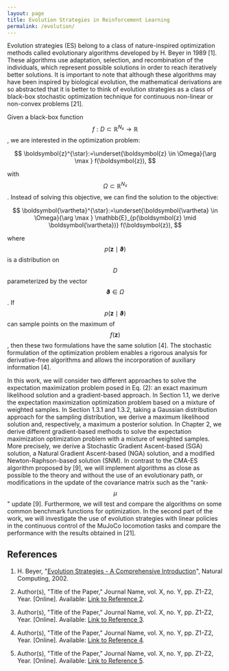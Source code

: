 ```yaml
---
layout: page
title: Evolution Strategies in Reinforcement Learning
permalink: /evolution/
---
```


Evolution strategies (ES) belong to a class of nature-inspired optimization methods called evolutionary algorithms developed by H. Beyer in 1989 [1]. These algorithms use adaptation, selection, and recombination of the individuals, which represent possible solutions in order to reach iteratively better solutions. It is important to note that although these algorithms may have been inspired by biological evolution, the mathematical derivations are so abstracted that it is better to think of evolution strategies as a class of black-box stochastic optimization technique for continuous non-linear or non-convex problems [21].

Given a black-box function $$f: D \subset \mathbb{R}^{N_x} \rightarrow \mathbb{R}$$, we are interested in the optimization problem:

$$
\boldsymbol{z}^{\star}:=\underset{\boldsymbol{z} \in \Omega}{\arg \max } f(\boldsymbol{z}),
$$

with $$\Omega \subset \mathbb{R}^{N_x}$$. Instead of solving this objective, we can find the solution to the objective:

$$
\boldsymbol{\vartheta}^{\star}:=\underset{\boldsymbol{\vartheta} \in \Omega}{\arg \max } \mathbb{E}_{p(\boldsymbol{z} \mid \boldsymbol{\vartheta})} f(\boldsymbol{z}),
$$

where $$p(\boldsymbol{z} \mid \boldsymbol{\vartheta})$$ is a distribution on $$D$$ parameterized by the vector $$\boldsymbol{\vartheta} \in \Omega$$. If $$p(\boldsymbol{z} \mid \boldsymbol{\vartheta})$$ can sample points on the maximum of $$f(\boldsymbol{z})$$, then these two formulations have the same solution [4]. The stochastic formulation of the optimization problem enables a rigorous analysis for derivative-free algorithms and allows the incorporation of auxiliary information [4].

In this work, we will consider two different approaches to solve the expectation maximization problem posed in Eq. (2): an exact maximum likelihood solution and a gradient-based approach. In Section 1.1, we derive the expectation maximization optimization problem based on a mixture of weighted samples. In Section 1.3.1 and 1.3.2, taking a Gaussian distribution approach for the sampling distribution, we derive a maximum likelihood solution and, respectively, a maximum a posterior solution. In Chapter 2, we derive different gradient-based methods to solve the expectation maximization optimization problem with a mixture of weighted samples. More precisely, we derive a Stochastic Gradient Ascent-based (SGA) solution, a Natural Gradient Ascent-based (NGA) solution, and a modified Newton-Raphson-based solution (SNM). In contrast to the CMA-ES algorithm proposed by [9], we will implement algorithms as close as possible to the theory and without the use of an evolutionary path, or modifications in the update of the covariance matrix such as the "rank- $$\mu$$ " update [9]. Furthermore, we will test and compare the algorithms on some common benchmark functions for optimization. In the second part of the work, we will investigate the use of evolution strategies with linear policies in the continuous control of the MuJoCo locomotion tasks and compare the performance with the results obtained in [21].


## References

1. H. Beyer, "[Evolution Strategies - A Comprehensive Introduction](https://link.springer.com/article/10.1023/A:1015059928466)", Natural Computing, 2002. 

2. Author(s), "Title of the Paper," Journal Name, vol. X, no. Y, pp. Z1-Z2, Year. [Online]. Available: [Link to Reference 2](http://example.com/reference2).

3. Author(s), "Title of the Paper," Journal Name, vol. X, no. Y, pp. Z1-Z2, Year. [Online]. Available: [Link to Reference 3](http://example.com/reference3).

4. Author(s), "Title of the Paper," Journal Name, vol. X, no. Y, pp. Z1-Z2, Year. [Online]. Available: [Link to Reference 4](http://example.com/reference4).

5. Author(s), "Title of the Paper," Journal Name, vol. X, no. Y, pp. Z1-Z2, Year. [Online]. Available: [Link to Reference 5](http://example.com/reference5).
